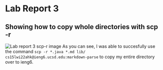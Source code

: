 # Lab Report 3

## Showing how to copy whole directories with scp -r

![Lab report 3 scp-r image](https://user-images.githubusercontent.com/97641362/153678482-5c944366-d276-4f6b-af3d-4974f4a26e3c.png)
As you can see, I was able to succesfully use the command `scp -r *.java *.md lib/ cs15lwi22ahk@ieng6.ucsd.edu:markdown-parse` to copy my entire directory
over to ieng6.
